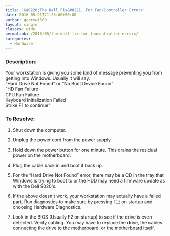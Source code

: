 ```yaml
---
title: '&#8220;The Dell Fix&#8221; For Fan/Controller Errors'
date: 2016-05-21T21:26:00+00:00
author: gerryw1389
layout: single
classes: wide
permalink: /2016/05/the-dell-fix-for-fancontroller-errors/
categories:
  - Hardware
---
```

<!--more-->

### Description:

Your workstation is giving you some kind of message preventing you from getting into Windows. Usually it will say:  
&#8220;Hard Drive Not Found&#8221; or &#8220;No Boot Device Found&#8221;  
"HD Fan Failure  
CPU Fan Failure  
Keyboard Initialization Failed  
Strike F1 to continue"

### To Resolve:

1. Shut down the computer.

2. Unplug the power cord from the power supply.

3. Hold down the power button for one minute. This drains the residual power on the motherboard.

4. Plug the cable back in and boot it back up.

5. For the &#8220;Hard Drive Not Found&#8221; error, there may be a CD in the tray that Windows is trying to boot to or the HDD may need a firmware update as with the Dell 9020's.

6. If the above doesn't work, your workstation may actually have a failed part. Run diagnostics to make sure by pressing `F12` on startup and choosing Hardware Diagnostics.

7. Look in the BIOS (Usually F2 on startup) to see if the drive is even detected. Verify cabling. You may have to replace the drive, the cables connecting the drive to the motherboard, or the motherboard itself.